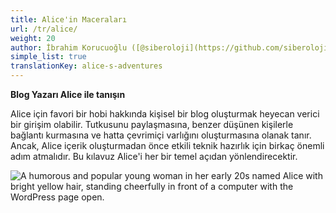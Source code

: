 ```yaml
---
title: Alice'in Maceraları
url: /tr/alice/
weight: 20
author: İbrahim Korucuoğlu ([@siberoloji](https://github.com/siberoloji))
simple_list: true
translationKey: alice-s-adventures
---
```


**Blog Yazarı Alice ile tanışın**

Alice için favori bir hobi hakkında kişisel bir blog oluşturmak heyecan verici bir girişim olabilir. Tutkusunu paylaşmasına, benzer düşünen kişilerle bağlantı kurmasına ve hatta çevrimiçi varlığını oluşturmasına olanak tanır. Ancak, Alice içerik oluşturmadan önce etkili teknik hazırlık için birkaç önemli adım atmalıdır. Bu kılavuz Alice'i her bir temel açıdan yönlendirecektir.

![A humorous and popular young woman in her early 20s named Alice with bright yellow hair, standing cheerfully in front of a computer with the WordPress page open.](/images/alice-in-front-of-computer.webp)